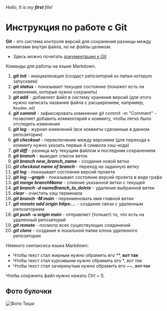 *Hello, It is my **first** file!*

# **Инструкция по работе с Git**
**Git** - это система контроля версий для сохранения разницы между коммитами внутри файла, 
*но не файлы целиком*.
+ Здесь можно почитать [документацию к Git](https://git-scm.com/doc)

Команды для работы на языке Markdown.
1. _**git init**_ - инициализация (создаст репозиторий из папки которую запускаем)
2. _**git status**_ - показывает текущее состояние (покажет есть ли изменения, которые нужно сохранить)
3. _**git add**_ - добавляет файл в систему хранения версий (для этого нужно написать название файла с расширением, например, `Readme.md`)
4. _**git commit**_ - зафиксировать изменения
    git commit -m "Comment" - позволяет добавить комментарий к коммиту, чтобы легко было отследить изменения
5. _**git log**_ - журнал изменений (все коммиты сделанные в данном репозитории)
6. _**git checkout**_ - переключение между версиями (для перехода к коммиту нужно указать первые 4 символа хэш-кода)
7. _**git diff**_ - разница м/у текущим файлом и последним сохранением
8. _**git branch**_ - выводит список веток
9. _**git branch new_branch_name**_ - создание новой ветки
10. _**git checkout name of branch**_ - переход на заданную ветку
11. _**git log**_ - показывает состояние версий проекта
12. _**git log --graph**_ - показывает состояние версий проекта в виде графа
13. _**git merge branchName**_ - слияние указанной ветки с текущей
14. _**git branch -d nameBranch_to_delete**_ - удаление выбранной ветки
15. _**clear**_ - очистить кэш терминала
16. _**git branch -M main**_ - переименовать имя главной ветки
17. _**git remote add origin https:...**_ - создание связи с удаленным репозиторием
18. _**git push -u origin main**_ - отправляет (толкает) то, что есть на удаленный репозиторий
19. _**git remote**_ - посмотр всех существующих соединений
20. _**git clone**_ - создание в локальной папке клона удаленного репозитория

Немного синтаксиса языка Markdown:
+ Чтобы текст стал жирным нужно обрамить его **, **вот так**
+ Чтобы текст стал курсивынм нужно обрамить его *, *вот так*
+ Чтобы текст стал зачеркнутым нужно обрамить его ~~, ~~вот так~~

Чтобы сохранить файл нужно нажать Ctrl + S.

## Фото булочки
![Фото Тиши](Tisha.jpg)
